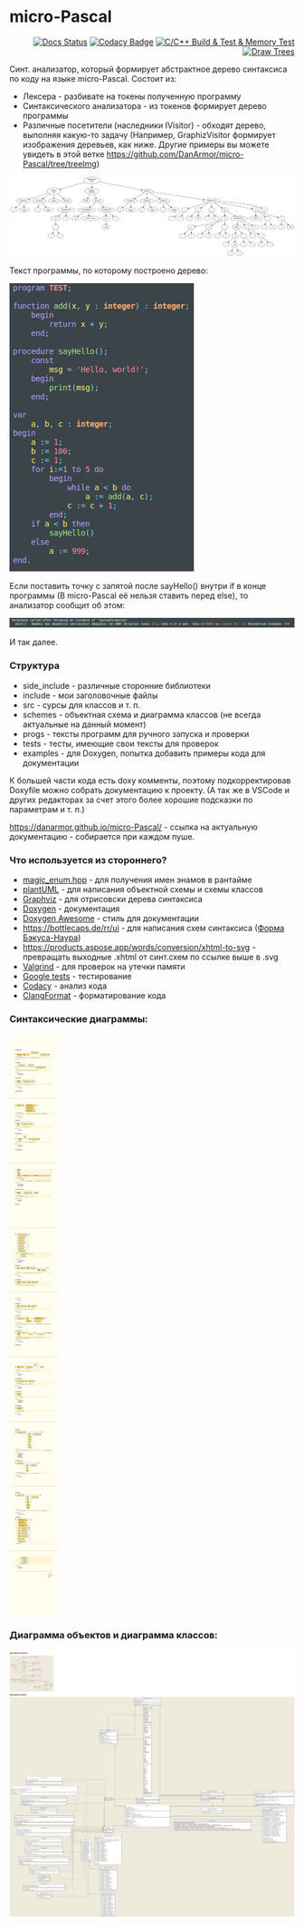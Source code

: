 # micro-Pascal

<div align="right">
  
[![Docs Status](https://github.com/DanArmor/micro-Pascal/actions/workflows/main.yaml/badge.svg)](https://github.com/DanArmor/micro-Pascal/actions/workflows/main.yaml)
[![Codacy Badge](https://app.codacy.com/project/badge/Grade/530fd16dd67b4fd991f94483a8347503)](https://www.codacy.com/gh/DanArmor/micro-Pascal/dashboard?utm_source=github.com&amp;utm_medium=referral&amp;utm_content=DanArmor/micro-Pascal&amp;utm_campaign=Badge_Grade)
[![C/C++ Build & Test & Memory Test](https://github.com/DanArmor/micro-Pascal/actions/workflows/c-cpp.yml/badge.svg)](https://github.com/DanArmor/micro-Pascal/actions/workflows/c-cpp.yml)
[![Draw Trees](https://github.com/DanArmor/micro-Pascal/actions/workflows/draw.yml/badge.svg)](https://github.com/DanArmor/micro-Pascal/actions/workflows/draw.yml)
  
</div>

Синт. анализатор, который формирует абстрактное дерево синтаксиса по коду на языке micro-Pascal.
Состоит из:
* Лексера - разбивате на токены полученную программу
* Синтаксического анализатора - из токенов формирует дерево программы
* Различные посетители (наследники IVisitor) - обходят дерево, выполняя какую-то задачу (Например, GraphizVisitor формирует изображения деревьев, как ниже. Другие примеры вы можете увидеть в этой ветке https://github.com/DanArmor/micro-Pascal/tree/treeImg)

![Изображение дерева, если вы видите этот текст - у вас не прогрузилось](forReadme/exmp1.svg)

Текст программы, по которому построено дерево:

![Изображение с подсветкой синтаксиса](forReadme/exmp2hl.png)

Если поставить точку с запятой после sayHello() внутри if в конце программы (В micro-Pascal её нельзя ставить перед else), то анализатор сообщит об этом:

![Изображение с сообщением об ошибке](forReadme/exmp1Er.png)

И так далее. 

### Структура


* side_include - различные сторонние библиотеки
* include - мои заголовочные файлы
* src - сурсы для классов и т. п.
* schemes - объектная схема и диаграмма классов (не всегда актуальные на данный момент)
* progs - тексты программ для ручного запуска и проверки
* tests - тесты, имеющие свои тексты для проверок
* examples - для Doxygen, попытка добавить примеры кода для документации

К большей части кода есть doxy комменты, поэтому подкорректировав Doxyfile можно собрать документацию к проекту. (А так же в VSCode и других редакторах за счет этого более хорошие подсказки по параметрам и т. п.)

https://danarmor.github.io/micro-Pascal/ - ссылка на актуальную документацию - собирается при каждом пуше.

### Что используется из стороннего?
* [magic_enum.hpp](https://github.com/Neargye/magic_enum) - для получения имен энамов в рантайме 
* [plantUML](https://github.com/plantuml/plantuml) - для написания объектной схемы и схемы классов 
* [Graphviz](https://gitlab.com/graphviz/graphviz) - для отрисовски дерева синтаксиса
* [Doxygen](https://github.com/doxygen/doxygen) - документация 
* [Doxygen Awesome](https://jothepro.github.io/doxygen-awesome-css/) - стиль для документации 
* https://bottlecaps.de/rr/ui - для написания схем синтаксиса ([Форма Бэкуса-Наура](https://ru.wikipedia.org/wiki/%D0%A4%D0%BE%D1%80%D0%BC%D0%B0_%D0%91%D1%8D%D0%BA%D1%83%D1%81%D0%B0_%E2%80%94_%D0%9D%D0%B0%D1%83%D1%80%D0%B0))
* https://products.aspose.app/words/conversion/xhtml-to-svg - превращать выходные .xhtml от синт.схем по ссылке выше в .svg
* [Valgrind](https://valgrind.org/) - для проверок на утечки памяти
* [Google tests](https://github.com/google/googletest) - тестирование
* [Codacy](https://codacy.com/) - анализ кода
* [ClangFormat](https://clang.llvm.org/docs/ClangFormat.html) - форматирование кода

### Синтаксические диаграммы:
![Изображение схемы синтаксиса](forReadme/diagram.svg)

### Диаграмма объектов и диаграмма классов:
![Диаграмма объектов и диаграмма классов](schemes/scheme.png)
